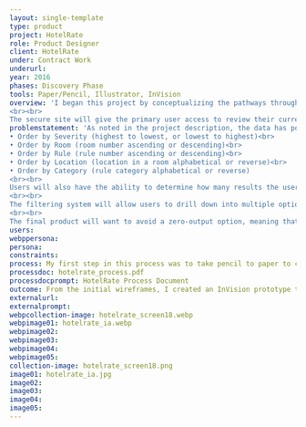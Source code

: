 ```yaml
---
layout: single-template
type: product
project: HotelRate
role: Product Designer
client: HotelRate
under: Contract Work
underurl:
year: 2016
phases: Discovery Phase
tools: Paper/Pencil, Illustrator, InVision
overview: 'I began this project by conceptualizing the pathways through the full website for HotelRate. There is a public facing side and a secure side to the site. The public-facing side is to capture a new user base (secondary audience) and to support the existing user. As in the project statement, the primary user – a hotel owner or hotel manager or similar – seeks to find out (1) how good or bad their hotel is rated and (2) how to prepare for the next review.
<br><br>
The secure site will give the primary user access to review their current review(s) and past reviews if they exist. It was assumed that primary users would (1) already have an account and be provided a username and password to log in to the secure side of the website, and (2) primary users would receive an email notification that a review had been made with a direct link to log in from that email. Within the secure side of the site, primary users will be able to navigate to the public-facing content, but remain logged in to their active session to get back to the review data without having to log back in.'
problemstatement: 'As noted in the project description, the data has potential to be massive for these 5 diamond infraction reviews. The table system for the data will be built in to be displayed by infraction order by default. The user can then click on the header name of the table to view results:<br>
• Order by Severity (highest to lowest, or lowest to highest)<br>
• Order by Room (room number ascending or descending)<br>
• Order by Rule (rule number ascending or descending)<br>
• Order by Location (location in a room alphabetical or reverse)<br>
• Order by Category (rule category alphabetical or reverse)
<br><br>
Users will also have the ability to determine how many results the user can view on a page at a time (10, 25, 50, 100, ####).
<br><br>
The filtering system will allow users to drill down into multiple options to refine the results. This option will give the user the ability to see all of the 1 level severity items to try to work on those before the next review, or see where Cleanliness is an issue and ratify those issues, or limit to Rooms where the infractions took place to review staff who are in charge of those rooms. The Version 1 prototype does not reflect this, but multiple filters will be able to be used at once to drill down into the most refined output.
<br><br>
The final product will want to avoid a zero-output option, meaning that, if a user drills down so far into the data that there are no results, the system will not allow for a zero result. Options to avoid this would be to start to limit (gray-out) filters when fewer topics become available, or when a zero-point has been reached, the system can suggest different options (e.g. “Would you prefer to remove XXX?”).'
users:
webppersona:
persona:
constraints:
process: My first step in this process was to take pencil to paper to create a rough flow chart of the site so I could visualize the entirety of this project. This allowed me to envision the front end (aesthetics and layout) and back end (database) needs. From the sketch, I created a refined Version 2 of the IA.  <br><br>  This revision allowed me to further refine the outcome of the design. From the Information Architecture V2, I began pencil sketches of the site (visuals) and interactions. My sketches informed the wireframe layout, created in Illustrator.
processdoc: hotelrate_process.pdf
processdocprompt: HotelRate Process Document
outcome: From the initial wireframes, I created an InVision prototype to simulate the user experience/interaction for the HotelRate website. This interaction caused further refinement of the wireframes and brought to my attention some of the overlooked necessary interactions.  <br><br>  InVision allowed me to quickly mock up an interactive piece to show the intended flow through this project.
externalurl:
externalprompt:
webpcollection-image: hotelrate_screen18.webp
webpimage01: hotelrate_ia.webp
webpimage02:
webpimage03:
webpimage04:
webpimage05:
collection-image: hotelrate_screen18.png
image01: hotelrate_ia.jpg
image02:
image03:
image04:
image05:
---
```

